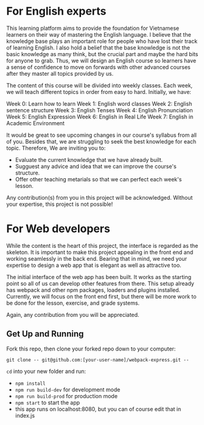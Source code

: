 # For English experts

This learning platform aims to provide the foundation for Vietnamese learners on their way of mastering the English language. I believe that the knowledge base plays an important role for people who have lost their track of learning English. I also hold a belief that the base knowledge is not the basic knowledge as many think, but the crucial part and maybe the hard bits for anyone to grab. Thus, we will design an English course so learners have a sense of confidence to move on forwards with other advanced courses after they master all topics provided by us.

The content of this course will be divided into weekly classes. Each week, we will teach different topics in order from easy to hard. Initially, we have:

 Week 0: Learn how to learn
 Week 1: English word classes
 Week 2: English sentence structure
 Week 3: English Tenses
 Week 4: English Pronunciation
 Week 5: English Expression
 Week 6: English in Real Life
 Week 7: English in Academic Environment

 It would be great to see upcoming changes in our course's syllabus from all of you. Besides that, we are struggling to seek the best knowledge for each topic. Therefore, We are inviting you to:

 - Evaluate the current knowledge that we have already built.
 - Sugguest any advice and idea that we can improve the course's structure.
 - Offer other teaching metarials so that we can perfect each week's lesson.

Any contribution(s) from you in this project will be acknowledged. Without your expertise, this project is not possible!

# For  Web developers

While the content is the heart of this project, the interface is regarded as the skeleton. It is important to make this project appealing in the front end and working seamlessly in the back end. Bearing that in mind, we need your expertise to design a web app that is elegant as well as attractive too.

The initial interface of the web app has been built. It works as the starting point so all of us can develop other features from there. This setup already has webpack and other npm packages, loaders and plugins installed.  
Currently, we will focus on the front end first, but there will be more work to be done for the lesson, exercise, and grade systems. 

Again, any contribution from you will be appreciated. 


## Get Up and Running

Fork this repo, then clone your forked repo down to your computer:

```
git clone -- git@github.com:[your-user-name]/webpack-express.git --
```

`cd` into your new folder and run:
- ```npm install```
- ```npm run build-dev``` for development mode
- ```npm run build-prod``` for production mode
- ```npm start``` to start the app
- this app runs on localhost:8080, but you can of course edit that in index.js

